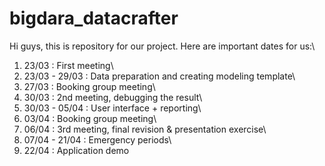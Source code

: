 # bigdara_datacrafter

Hi guys, this is repository for our project. Here are important dates for us:\
1. 23/03           : First meeting\
2. 23/03 - 29/03   : Data preparation and creating modeling template\
3. 27/03           : Booking group meeting\
4. 30/03           : 2nd meeting, debugging the result\
5. 30/03 - 05/04   : User interface + reporting\
6. 03/04           : Booking group meeting\
7. 06/04           : 3rd meeting, final revision & presentation exercise\
8. 07/04 - 21/04   : Emergency periods\
9. 22/04           : Application demo
